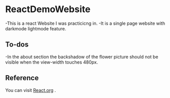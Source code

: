 # ReactDemoWebsite
-This is a react Website I was practicicng in. 
-It is a single page website with darkmode lightmode feature.

## To-dos

-In the about section the backshadow of the flower picture should not be visible when the view-width touches 480px.

## Reference

You can visit [React.org](https://reactjs.org/) .
